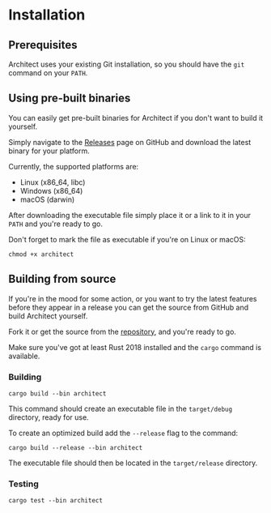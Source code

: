 # Installation

## Prerequisites

Architect uses your existing Git installation, so you should have the `git` command on your `PATH`.

## Using pre-built binaries

You can easily get pre-built binaries for Architect if you don't want to build it yourself.

Simply navigate to the [Releases](https://github.com/v47-io/architect-rs/releases) page on GitHub and download 
the latest binary for your platform. 

Currently, the supported platforms are:
  
  - Linux (x86_64, libc)
  - Windows (x86_64)
  - macOS (darwin)

After downloading the executable file simply place it or a link to it in your `PATH` and you're ready to go.

Don't forget to mark the file as executable if you're on Linux or macOS:

```shell
chmod +x architect
```

## Building from source

If you're in the mood for some action, or you want to try the latest features before they appear in a release
you can get the source from GitHub and build Architect yourself.

Fork it or get the source from the [repository](https://github.com/v47-io/architect-rs), and you're ready to go.

Make sure you've got at least Rust 2018 installed and the `cargo` command is available.

### Building

```shell
cargo build --bin architect
```

This command should create an executable file in the `target/debug` directory, ready for use.

To create an optimized build add the `--release` flag to the command:

```shell
cargo build --release --bin architect
```

The executable file should then be located in the `target/release` directory.

### Testing

```shell
cargo test --bin architect
```
